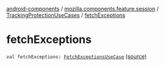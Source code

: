 [android-components](../../index.md) / [mozilla.components.feature.session](../index.md) / [TrackingProtectionUseCases](index.md) / [fetchExceptions](./fetch-exceptions.md)

# fetchExceptions

`val fetchExceptions: `[`FetchExceptionsUseCase`](-fetch-exceptions-use-case/index.md) [(source)](https://github.com/mozilla-mobile/android-components/blob/master/components/feature/session/src/main/java/mozilla/components/feature/session/TrackingProtectionUseCases.kt#L181)